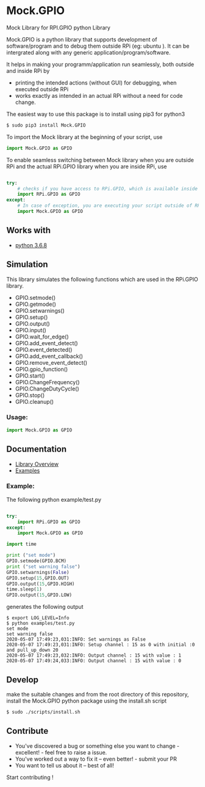 # Mock.GPIO
Mock Library for RPI.GPIO python Library

Mock.GPIO is a python library that supports development of software/program and to debug them outside RPi (eg: ubuntu ). It can be intergrated along with any generic application/program/software.

It helps in making your programm/application run seamlessly, both outside and inside RPi by
- printing the intended actions (without GUI) for debugging, when executed outside RPi
- works exactly as intended in an actual RPi without a need for code change.


The easiest way to use this package is to install using pip3 for python3

```bash
$ sudo pip3 install Mock.GPIO
```

To import the Mock library at the beginning of your script, use

```python
import Mock.GPIO as GPIO
```

To enable seamless switching between Mock library when you are outside RPi and the actual RPi.GPIO library when you are inside RPi, use

```python

try:
    # checks if you have access to RPi.GPIO, which is available inside RPi
    import RPi.GPIO as GPIO
except:
    # In case of exception, you are executing your script outside of RPi, so import Mock.GPIO
    import Mock.GPIO as GPIO
```

## Works with

- [python 3.6.8](https://www.python.org/downloads/release/3.6.8)

## Simulation

This library simulates the following functions which are used in the RPi.GPIO library.

- GPIO.setmode()
- GPIO.getmode()
- GPIO.setwarnings()
- GPIO.setup()
- GPIO.output()
- GPIO.input()
- GPIO.wait_for_edge()
- GPIO.add_event_detect()
- GPIO.event_detected()
- GPIO.add_event_callback()
- GPIO.remove_event_detect()
- GPIO.gpio_function()
- GPIO.start()
- GPIO.ChangeFrequency()
- GPIO.ChangeDutyCycle()
- GPIO.stop()
- GPIO.cleanup()

### Usage:

``` python
import Mock.GPIO as GPIO
```

## Documentation

- [Library Overview](https://htmlpreview.github.io/?https://github.com/codenio/Mock.GPIO/blob/master/docs/Mock.GPIO.html)
- [Examples](examples)

### Example:

The following python example/test.py

```python

try:
    import RPi.GPIO as GPIO
except:
    import Mock.GPIO as GPIO

import time

print ("set mode")
GPIO.setmode(GPIO.BCM)
print ("set warning false")
GPIO.setwarnings(False)
GPIO.setup(15,GPIO.OUT)
GPIO.output(15,GPIO.HIGH)
time.sleep(1)
GPIO.output(15,GPIO.LOW)
```

generates the following output

```shell
$ export LOG_LEVEL=Info
$ python examples/test.py
set mode
set warning false
2020-05-07 17:49:23,031:INFO: Set warnings as False
2020-05-07 17:49:23,031:INFO: Setup channel : 15 as 0 with initial :0 and pull_up_down 20
2020-05-07 17:49:23,032:INFO: Output channel : 15 with value : 1
2020-05-07 17:49:24,033:INFO: Output channel : 15 with value : 0
```

## Develop

make the suitable changes and from the root directory of this repository, install the Mock.GPIO python package using the install.sh script

```bash
$ sudo ./scripts/install.sh
```

## Contribute

- You've discovered a bug or something else you want to change - excellent! - feel free to raise a issue.
- You've worked out a way to fix it – even better! - submit your PR
- You want to tell us about it – best of all!

Start contributing !
